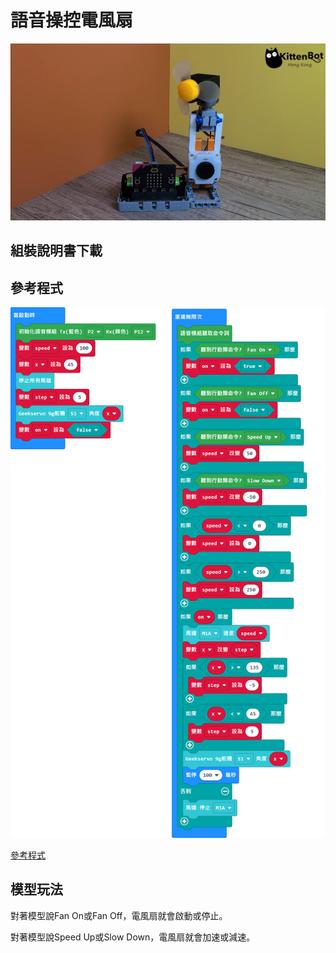 # 語音操控電風扇

![](../images/asr_3.png)

## 組裝說明書下載

## 參考程式

![](../images/asr_fan_code.png)

[參考程式](https://makecode.microbit.org/_MbDM9p836J66)

## 模型玩法

對著模型說Fan On或Fan Off，電風扇就會啟動或停止。

對著模型說Speed Up或Slow Down，電風扇就會加速或減速。